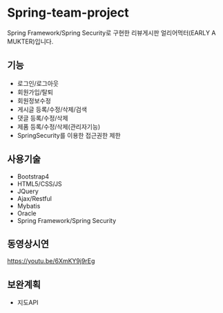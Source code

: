 # Spring-team-project

Spring Framework/Spring Security로 구현한 리뷰게시판 얼리어먹터(EARLY A MUKTER)입니다.

 기능
------------------
* 로그인/로그아웃
* 회원가입/탈퇴
* 회원정보수정
* 게시글 등록/수정/삭제/검색
* 댓글 등록/수정/삭제
* 제품 등록/수정/삭제(관리자기능)
* SpringSecurity를 이용한 접근권한 제한

 사용기술
------------------
* Bootstrap4
* HTML5/CSS/JS
* JQuery
* Ajax/Restful
* Mybatis
* Oracle
* Spring Framework/Spring Security
 
 동영상시연
------------------
https://youtu.be/6XmKY9j9rEg

 보완계획
------------------
* 지도API 

